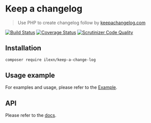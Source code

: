 # Keep a changelog
> Use PHP to create changelog follow by [keepachangelog.com](http://keepachangelog.com/en/1.0.0/#how)

[![Build Status](https://travis-ci.org/iLexN/keep-a-change-log.svg?branch=master)](https://travis-ci.org/iLexN/keep-a-change-log)
[![Coverage Status](https://coveralls.io/repos/github/iLexN/keep-a-change-log/badge.svg?branch=master)](https://coveralls.io/github/iLexN/keep-a-change-log?branch=master)
[![Scrutinizer Code Quality](https://scrutinizer-ci.com/g/iLexN/keep-a-change-log/badges/quality-score.png?b=master)](https://scrutinizer-ci.com/g/iLexN/keep-a-change-log/?branch=master)

## Installation
```sh
composer require ilexn/keep-a-change-log
```

## Usage example
For examples and usage, please refer to the [Example].

## API
Please refer to the [docs].

<!-- Markdown link & img dfn's -->
[Example]: https://github.com/iLexN/keep-a-change-log/tree/master/example
[docs]: https://ilexn.github.io/keep-a-change-log/